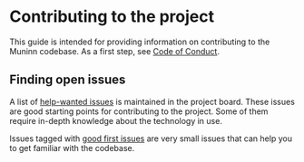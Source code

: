 # Contributing to the project

This guide is intended for providing information on contributing to the Muninn
codebase. As a first step, see [Code of Conduct](./CODE_OF_CONDUCT.md).

## Finding open issues

A list of
[help-wanted issues](https://github.com/orgs/NordicSemiconductor/projects/7/views/4)
is maintained in the project board. These issues are good starting points for
contributing to the project. Some of them require in-depth knowledge about the
technology in use.

Issues tagged with
[good first issues](https://github.com/orgs/NordicSemiconductor/projects/7/views/5)
are very small issues that can help you to get familiar with the codebase.
